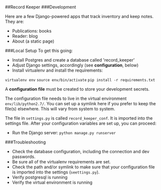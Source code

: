 ##Record Keeper
###Development

Here are a few Django-powered apps that track inventory and keep notes.
They are:

* Publications: books
* Reader: blog
* About (a static page)

###Local Setup
To get this going:
* Install Postgres and create a database called 'record_keeper'
* Adjust Django settings, accordingly (see **configuration**, below)
* Install virtualenv and install the requirements:

`virtualenv env`
`source env/bin/activate`
`pip install -r requirements.txt`

A **configuration file** must be created to store your development secrets.

The configuration file needs to live in the virtual environment `env/lib/python2.7/`. You can set up a symlink here if you prefer to keep the file(s) elsewhere. This will vary from system to system.

The file in `settings.py` is called `record_keeper_conf`. It is imported into the settings file. After your configuration variables are set up, you can proceed:

* Run the Django server:
`python manage.py runserver`

###Troubleshooting
* Check the database configuration, including the connection and dev passwords.
* Be sure all of the virtualenv requirements are set.
* Check the path and/or symlink to make sure that your configuration file is imported into the settings (`seettings.py`).
* Verify postgresql is running
* Verify the virtual environment is running
